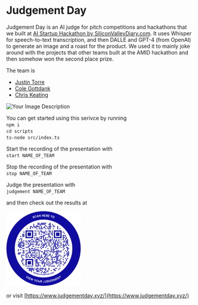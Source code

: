 # Judgement Day

Judgement Day is an AI judge for pitch competitions and hackathons that we built at [AI Startup Hackathon by SiliconValleyDiary.com](https://lu.ma/va2hgeeb). It uses Whisper for speech-to-text transcription, and then DALLE and GPT-4 (from OpenAI) to generate an image and a roast for the product. We used it to mainly joke around with the projects that other teams built at the AMID hackathon and then somehow won the second place prize. 

The team is 
- [Justin Torre](https://www.linkedin.com/in/justintorre/)
- [Cole Gottdank](https://www.linkedin.com/in/colegottdank/)
- [Chris Keating](https://www.linkedin.com/in/chriskeating603/)

<img src="hackathon_2nd_place.png" alt="Your Image Description" width="300">  

You can get started using this serivce by running  
`npm i`  
`cd scripts`  
`ts-node src/index.ts`  

Start the recording of the presentation with  
`start NAME_OF_TEAM`

Stop the recording of the presentation with  
`stop NAME_OF_TEAM`

Judge the presentation with  
`judgement NAME_OF_TEAM`

and then check out the results at 

<img src="flowcode.png" alt="Your Image Description" width="200" height="200">

or visit [https://www.judgementday.xyz/](https://www.judgementday.xyz/)
